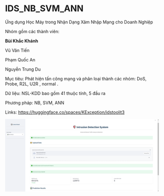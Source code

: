 # IDS_NB_SVM_ANN
Ứng dụng Học Máy trong Nhận Dạng Xâm Nhập Mạng cho Doanh Nghiệp

Nhóm gồm các thành viên:

  **Bùi Khắc Khánh**
  
  Vũ Văn Tiến
  
  Phạm Quốc An
  
  Nguyễn Trung Du

Mục tiêu: Phát hiện tấn công mạng và phân loại thành các nhóm: DoS, Probe, R2L, U2R , normal .

Dữ liệu: NSL-KDD bao gồm 41 thuộc tính, 5 đầu ra

Phương pháp: NB, SVM, ANN

Links: https://huggingface.co/spaces/KException/idstoolit3

![1](/Kết%20quả/Webtool_1.png)
